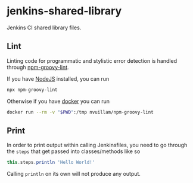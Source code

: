 # jenkins-shared-library

Jenkins CI shared library files.

## Lint

Linting code for programmatic and stylistic error detection is handled through [npm-groovy-lint](https://github.com/nvuillam/npm-groovy-lint).

If you have [NodeJS](https://nodejs.org/) installed, you can run

```sh
npx npm-groovy-lint
```

Otherwise if you have [docker](https://www.docker.com/) you can run

```sh
docker run --rm -v "$PWD":/tmp nvuillam/npm-groovy-lint
```

## Print

In order to print output within calling Jenkinsfiles, you need to go through the `steps` that get passed into classes/methods like so

```groovy
this.steps.println 'Hello World!'
```

Calling `println` on its own will not produce any output.
